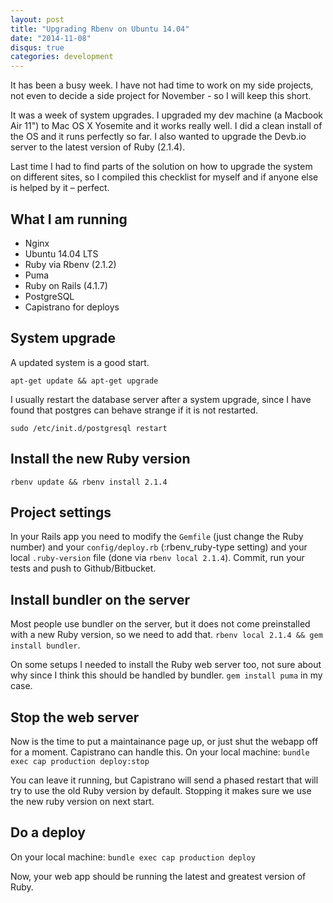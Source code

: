 ```yaml
---
layout: post
title: "Upgrading Rbenv on Ubuntu 14.04"
date: "2014-11-08"
disqus: true
categories: development
---
```


It has been a busy week. I have not had time to work on my side projects,
not even to decide a side project for November - so I will keep this short.

It was a week of system upgrades. I upgraded my dev machine (a Macbook Air 11")
to Mac OS X Yosemite and it works really well. I did a clean install of the OS
and it runs perfectly so far. I also wanted to upgrade the Devb.io server to
the latest version of Ruby (2.1.4). 

Last time I had to find parts of the solution on how to upgrade the system
on different sites, so I compiled this checklist for myself and if anyone
else is helped by it – perfect.

## What I am running

 * Nginx
 * Ubuntu 14.04 LTS
 * Ruby via Rbenv (2.1.2)
 * Puma
 * Ruby on Rails (4.1.7)
 * PostgreSQL
 * Capistrano for deploys

## System upgrade

A updated system is a good start. 

 `apt-get update && apt-get upgrade`
 
I usually restart the database server after a system upgrade, since
I have found that postgres can behave strange if it is not restarted.

`sudo /etc/init.d/postgresql restart`

## Install the new Ruby version

`rbenv update && rbenv install 2.1.4`

## Project settings

In your Rails app you need to modify the `Gemfile` (just change the Ruby number)
and your `config/deploy.rb` (:rbenv_ruby-type setting) and your local `.ruby-version`
file (done via `rbenv local 2.1.4`). Commit, run your tests and push to Github/Bitbucket.

## Install bundler on the server

Most people use bundler on the server, but it does not come preinstalled with a new 
Ruby version, so we need to add that. `rbenv local 2.1.4 && gem install bundler`.

On some setups I needed to install the Ruby web server too, not sure about why
since I think this should be handled by bundler. `gem install puma` in my case.

## Stop the web server

Now is the time to put a maintainance page up, or just shut the webapp off
for a moment. Capistrano can handle this. On your local machine:
`bundle exec cap production deploy:stop`

You can leave it running, but Capistrano will send a phased restart that will
try to use the old Ruby version by default. Stopping it makes sure we use the
new ruby version on next start.

## Do a deploy

On your local machine: `bundle exec cap production deploy`

Now, your web app should be running the latest and greatest version of Ruby. 

